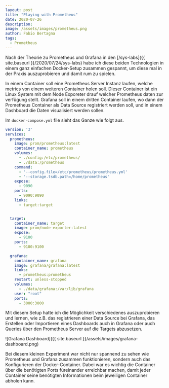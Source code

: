 ```yaml
---
layout: post
title: "Playing with Prometheus"
date: 2020-07-26
description:
image: /assets/images/prometheus.png
author: Fabio Bertagna
tags:
  - Prometheus
---
```

Nach der Theorie zu Prometheus und Grafana in den [/sys-labs]({{ site.baseurl }}/2020/07/24/sys-labs) habe ich diese beiden Technologien in einem ganz einfachen Docker-Setup zusammen gespannt, um diese mal in der Praxis auszuprobieren und damit rum zu spielen.

In einem Container soll eine Prometheus Server Instanz laufen, welche metrics von einem weiteren Container holen soll. Dieser Container ist ein Linux System mit dem Node Exporeter drauf welcher Prometheus daten zur verfügung stellt. Grafana soll in einem dritten Container laufen, wo dann der Prometheus Container als Data Source registriert werden soll, und in einem Dashboard die Daten visualisiert werden sollen.

Im `docker-compose.yml` file sieht das Ganze wie folgt aus.

```yml
version: '3'
services:
  prometheus:
    image: prom/prometheus:latest
    container_name: prometheus
    volumes:
      - ./config:/etc/prometheus/
      - ./data:/prometheus
    command:
      - '--config.file=/etc/prometheus/prometheus.yml'
      - '--storage.tsdb.path=/home/prometheus'
    expose:
      - 9090
    ports:
      - 9090:9090
    links:
      - target:target


  target:
    container_name: target
    image: prom/node-exporter:latest
    expose:
      - 9100
    ports:
      - 9100:9100

  grafana:
    container_name: grafana
    image: grafana/grafana:latest
    links:
      - prometheus:prometheus
    restart: unless-stopped
    volumes:
      - ./data/grafana:/var/lib/grafana
    user: "root"
    ports:
      - 3000:3000

```

Mit diesem Setup hatte ich die Möglichkeit verschiedenes auszuprobieren und lernen, wie z.B. das registrieren einer Data Source bei Grafana, das Erstellen oder Importieren eines Dashboards auch in Grafana oder auch Queries über den Prometheus Server auf die Targets abzusetzen.

![Grafana Dashboard]({{ site.baseurl }}/assets/images/grafana-dashboard.png)

Bei diesem kleinen Experiment war nicht nur spannend zu sehen wie Prometheus und Grafana zusammen funktionieren, sondern auch das Konfigurieren der Docker-Container. Dabei war es wichtig die Container über die benötigten Ports füreinander erreichbar machen, damit jeder Container seine benötigten Informationen beim jeweiligen Container abholen kann.
